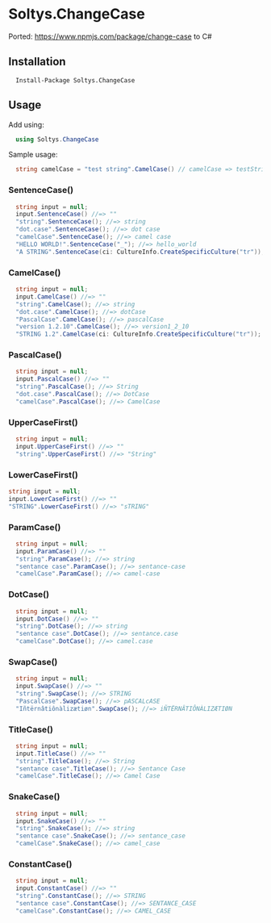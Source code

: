 # Soltys.ChangeCase

Ported: https://www.npmjs.com/package/change-case to C#

## Installation 
```
  Install-Package Soltys.ChangeCase
```

## Usage
Add using:
```csharp
  using Soltys.ChangeCase
```

Sample usage:
```csharp
  string camelCase = "test string".CamelCase() // camelCase => testString
```

### SentenceCase()

```csharp
  string input = null;
  input.SentenceCase() //=> ""
  "string".SentenceCase(); //=> string
  "dot.case".SentenceCase(); //=> dot case
  "camelCase".SentenceCase(); //=> camel case
  "HELLO WORLD!".SentenceCase("_"); //=> hello_world
  "A STRING".SentenceCase(ci: CultureInfo.CreateSpecificCulture("tr")); //=> a strıng
```

### CamelCase()

```csharp
  string input = null;
  input.CamelCase() //=> ""
  "string".CamelCase(); //=> string
  "dot.case".CamelCase(); //=> dotCase
  "PascalCase".CamelCase(); //=> pascalCase
  "version 1.2.10".CamelCase(); //=> version1_2_10
  "STRING 1.2".CamelCase(ci: CultureInfo.CreateSpecificCulture("tr")); //=> strıng1_2
```

### PascalCase()

```csharp
  string input = null;
  input.PascalCase() //=> ""
  "string".PascalCase(); //=> String
  "dot.case".PascalCase(); //=> DotCase
  "camelCase".PascalCase(); //=> CamelCase
```

### UpperCaseFirst()

```csharp
  string input = null;
  input.UpperCaseFirst() //=> ""
  "string".UpperCaseFirst() //=> "String"
```

### LowerCaseFirst()

``` csharp
string input = null;
input.LowerCaseFirst() //=> ""
"STRING".LowerCaseFirst() //=> "sTRING"
```

### ParamCase()

```csharp
  string input = null;
  input.ParamCase() //=> ""
  "string".ParamCase(); //=> string
  "sentance case".ParamCase(); //=> sentance-case
  "camelCase".ParamCase(); //=> camel-case
```

### DotCase()

```csharp
  string input = null;
  input.DotCase() //=> ""
  "string".DotCase(); //=> string
  "sentance case".DotCase(); //=> sentance.case
  "camelCase".DotCase(); //=> camel.case
```

### SwapCase()

```csharp
  string input = null;
  input.SwapCase() //=> ""
  "string".SwapCase(); //=> STRING
  "PascalCase".SwapCase(); //=> pASCALcASE
  "Iñtërnâtiônàlizætiøn".SwapCase(); //=> iÑTËRNÂTIÔNÀLIZÆTIØN
```

### TitleCase()

```csharp
  string input = null;
  input.TitleCase() //=> ""
  "string".TitleCase(); //=> String
  "sentance case".TitleCase(); //=> Sentance Case
  "camelCase".TitleCase(); //=> Camel Case
```

### SnakeCase()

```csharp
  string input = null;
  input.SnakeCase() //=> ""
  "string".SnakeCase(); //=> string
  "sentance case".SnakeCase(); //=> sentance_case
  "camelCase".SnakeCase(); //=> camel_case
```

### ConstantCase()

```csharp
  string input = null;
  input.ConstantCase() //=> ""
  "string".ConstantCase(); //=> STRING
  "sentance case".ConstantCase(); //=> SENTANCE_CASE
  "camelCase".ConstantCase(); //=> CAMEL_CASE
```
